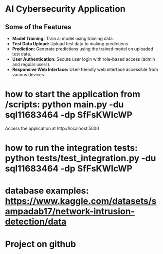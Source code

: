 
# AI Cybersecurity Application

## Some of the Features

- **Model Training:** Train ai model using training data.
- **Test Data Upload:** Upload test data to making predictions.
- **Prediction:** Generate predictions using the trained model on uploaded test data.
- **User Authentication:** Secure user login with role-based access (admin and regular users).
- **Responsive Web Interface:** User-friendly web interface accessible from various devices.

# how to start the application from /scripts:  python main.py -du sql11683464 -dp SfFsKWIcWP

Access the application at http://localhost:5000

# how to run the integration tests: python tests/test_integration.py -du sql11683464 -dp SfFsKWIcWP

# database examples: https://www.kaggle.com/datasets/sampadab17/network-intrusion-detection/data 

# Project on github




